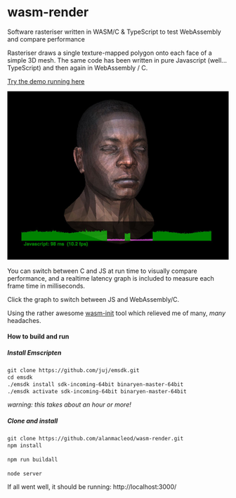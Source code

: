 # wasm-render
Software rasteriser written in WASM/C &amp; TypeScript to test WebAssembly and compare performance

Rasteriser draws a single texture-mapped polygon onto each face of a simple 3D mesh. The same code has been written in pure Javascript (well... TypeScript) and then again in WebAssembly / C.

[Try the demo running here](http://demos.alanmacleod.eu/wasm-render/pub/)

![alt tag](https://raw.githubusercontent.com/alanmacleod/wasm-render/master/pub/img/screenshot2.jpg)

You can switch between C and JS at run time to visually compare performance, and a realtime latency graph is included to measure each frame time in milliseconds.

Click the graph to switch between JS and WebAssembly/C.

Using the rather awesome [wasm-init](https://github.com/shamadee/wasm-init) tool which relieved me of many, *many* headaches.

#### How to build and run


##### Install Emscripten
```
git clone https://github.com/juj/emsdk.git
cd emsdk
./emsdk install sdk-incoming-64bit binaryen-master-64bit
./emsdk activate sdk-incoming-64bit binaryen-master-64bit
```
_warning: this takes about an hour or more!_

##### Clone and install
```
git clone https://github.com/alanmacleod/wasm-render.git
npm install

npm run buildall

node server
```

If all went well, it should be running: http://localhost:3000/
